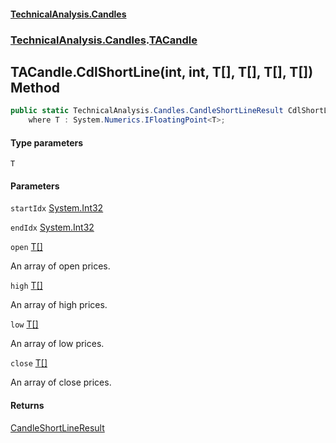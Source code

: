 #### [TechnicalAnalysis.Candles](TechnicalAnalysis.Candles.md 'TechnicalAnalysis.Candles')
### [TechnicalAnalysis.Candles](TechnicalAnalysis.Candles.md#TechnicalAnalysis.Candles 'TechnicalAnalysis.Candles').[TACandle](TACandle.md 'TechnicalAnalysis.Candles.TACandle')

## TACandle.CdlShortLine<T>(int, int, T[], T[], T[], T[]) Method

```csharp
public static TechnicalAnalysis.Candles.CandleShortLineResult CdlShortLine<T>(int startIdx, int endIdx, T[] open, T[] high, T[] low, T[] close)
    where T : System.Numerics.IFloatingPoint<T>;
```
#### Type parameters

<a name='TechnicalAnalysis.Candles.TACandle.CdlShortLine_T_(int,int,T[],T[],T[],T[]).T'></a>

`T`
#### Parameters

<a name='TechnicalAnalysis.Candles.TACandle.CdlShortLine_T_(int,int,T[],T[],T[],T[]).startIdx'></a>

`startIdx` [System.Int32](https://docs.microsoft.com/en-us/dotnet/api/System.Int32 'System.Int32')

<a name='TechnicalAnalysis.Candles.TACandle.CdlShortLine_T_(int,int,T[],T[],T[],T[]).endIdx'></a>

`endIdx` [System.Int32](https://docs.microsoft.com/en-us/dotnet/api/System.Int32 'System.Int32')

<a name='TechnicalAnalysis.Candles.TACandle.CdlShortLine_T_(int,int,T[],T[],T[],T[]).open'></a>

`open` [T](TACandle.CdlShortLine_T_(int,int,T[],T[],T[],T[]).md#TechnicalAnalysis.Candles.TACandle.CdlShortLine_T_(int,int,T[],T[],T[],T[]).T 'TechnicalAnalysis.Candles.TACandle.CdlShortLine<T>(int, int, T[], T[], T[], T[]).T')[[]](https://docs.microsoft.com/en-us/dotnet/api/System.Array 'System.Array')

An array of open prices.

<a name='TechnicalAnalysis.Candles.TACandle.CdlShortLine_T_(int,int,T[],T[],T[],T[]).high'></a>

`high` [T](TACandle.CdlShortLine_T_(int,int,T[],T[],T[],T[]).md#TechnicalAnalysis.Candles.TACandle.CdlShortLine_T_(int,int,T[],T[],T[],T[]).T 'TechnicalAnalysis.Candles.TACandle.CdlShortLine<T>(int, int, T[], T[], T[], T[]).T')[[]](https://docs.microsoft.com/en-us/dotnet/api/System.Array 'System.Array')

An array of high prices.

<a name='TechnicalAnalysis.Candles.TACandle.CdlShortLine_T_(int,int,T[],T[],T[],T[]).low'></a>

`low` [T](TACandle.CdlShortLine_T_(int,int,T[],T[],T[],T[]).md#TechnicalAnalysis.Candles.TACandle.CdlShortLine_T_(int,int,T[],T[],T[],T[]).T 'TechnicalAnalysis.Candles.TACandle.CdlShortLine<T>(int, int, T[], T[], T[], T[]).T')[[]](https://docs.microsoft.com/en-us/dotnet/api/System.Array 'System.Array')

An array of low prices.

<a name='TechnicalAnalysis.Candles.TACandle.CdlShortLine_T_(int,int,T[],T[],T[],T[]).close'></a>

`close` [T](TACandle.CdlShortLine_T_(int,int,T[],T[],T[],T[]).md#TechnicalAnalysis.Candles.TACandle.CdlShortLine_T_(int,int,T[],T[],T[],T[]).T 'TechnicalAnalysis.Candles.TACandle.CdlShortLine<T>(int, int, T[], T[], T[], T[]).T')[[]](https://docs.microsoft.com/en-us/dotnet/api/System.Array 'System.Array')

An array of close prices.

#### Returns
[CandleShortLineResult](CandleShortLineResult.md 'TechnicalAnalysis.Candles.CandleShortLineResult')